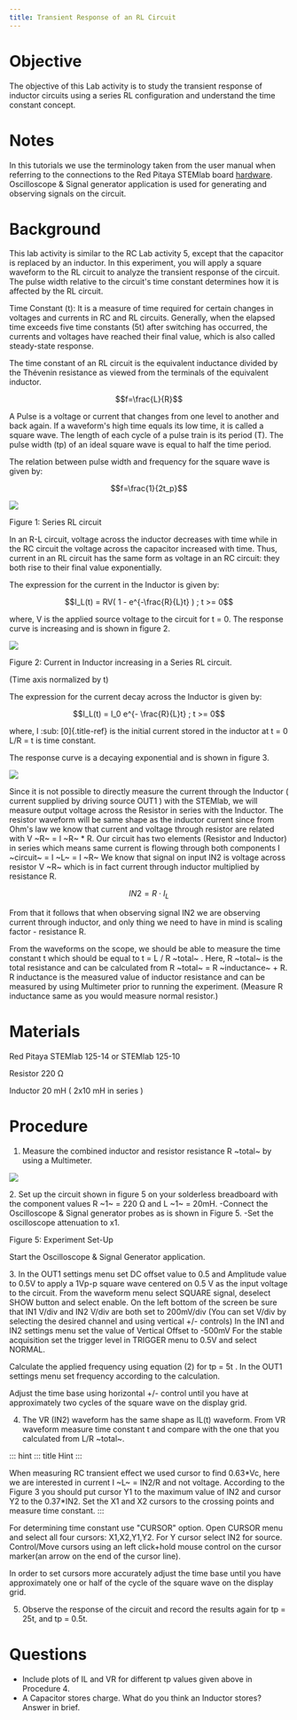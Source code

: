 ```yaml
---
title: Transient Response of an RL Circuit
---
```


# Objective

The objective of this Lab activity is to study the transient response of
inductor circuits using a series RL configuration and understand the
time constant concept.

# Notes

In this tutorials we use the terminology taken from the user manual when
referring to the connections to the Red Pitaya STEMlab board
[hardware](http://redpitaya.readthedocs.io/en/latest/doc/developerGuide/125-10/top.html).
Oscilloscope & Signal generator application is used for generating and
observing signals on the circuit.

# Background

This lab activity is similar to the RC Lab activity 5, except that the
capacitor is replaced by an inductor. In this experiment, you will apply
a square waveform to the RL circuit to analyze the transient response of
the circuit. The pulse width relative to the circuit\'s time constant
determines how it is affected by the RL circuit.

Time Constant (t): It is a measure of time required for certain changes
in voltages and currents in RC and RL circuits. Generally, when the
elapsed time exceeds five time constants (5t) after switching has
occurred, the currents and voltages have reached their final value,
which is also called steady-state response.

The time constant of an RL circuit is the equivalent inductance divided
by the Thévenin resistance as viewed from the terminals of the
equivalent inductor.

$$f=\frac{L}{R}$$

A Pulse is a voltage or current that changes from one level to another
and back again. If a waveform\'s high time equals its low time, it is
called a square wave. The length of each cycle of a pulse train is its
period (T). The pulse width (tp) of an ideal square wave is equal to
half the time period.

The relation between pulse width and frequency for the square wave is
given by:

$$f=\frac{1}{2t_p}$$

![](img/Activity_07_Fig_01.png)

Figure 1: Series RL circuit

In an R-L circuit, voltage across the inductor decreases with time while
in the RC circuit the voltage across the capacitor increased with time.
Thus, current in an RL circuit has the same form as voltage in an RC
circuit: they both rise to their final value exponentially.

The expression for the current in the Inductor is given by:

$$I_L(t) = RV( 1 - e^{-\frac{R}{L}t} )  ; t >= 0$$

where, V is the applied source voltage to the circuit for t = 0. The
response curve is increasing and is shown in figure 2.

![](img/Activity_07_Fig_02.png)

Figure 2: Current in Inductor increasing in a Series RL circuit.

(Time axis normalized by t)

The expression for the current decay across the Inductor is given by:

$$I_L(t) = I_0 e^{- \frac{R}{L}t} ; t >= 0$$

where, I :sub: [0]{.title-ref} is the initial current stored in the
inductor at t = 0 L/R = t is time constant.

The response curve is a decaying exponential and is shown in figure 3.

![](img/Activity_07_Fig_03.png)

Since it is not possible to directly measure the current through the
Inductor ( current supplied by driving source OUT1 ) with the STEMlab,
we will measure output voltage across the Resistor in series with the
Inductor. The resistor waveform will be same shape as the inductor
current since from Ohm's law we know that current and voltage through
resistor are related with V ~R~ = I ~R~ \* R. Our circuit has two
elements (Resistor and Inductor) in series which means same current is
flowing through both components I ~circuit~ = I ~L~ = I ~R~ We know that
signal on input IN2 is voltage across resistor V ~R~ which is in fact
current through inductor multiplied by resistance R.

$$IN2 = R \cdot I_L$$

From that it follows that when observing signal IN2 we are observing
current through inductor, and only thing we need to have in mind is
scaling factor - resistance R.

From the waveforms on the scope, we should be able to measure the time
constant t which should be equal to t = L / R ~total~ . Here, R ~total~
is the total resistance and can be calculated from R ~total~ = R
~inductance~ + R. R inductance is the measured value of inductor
resistance and can be measured by using Multimeter prior to running the
experiment. (Measure R inductance same as you would measure normal
resistor.)

# Materials

Red Pitaya STEMlab 125-14 or STEMlab 125-10

Resistor 220 Ω

Inductor 20 mH ( 2x10 mH in series )

# Procedure

1.  Measure the combined inductor and resistor resistance R ~total~ by
    using a Multimeter.

![](img/Activity_07_Fig_04.png)

2\. Set up the circuit shown in figure 5 on your solderless breadboard
with the component values R ~1~ = 220 Ω and L ~1~ = 20mH. -Connect the
Oscilloscope & Signal generator probes as is shown in Figure 5. -Set the
oscilloscope attenuation to x1.

Figure 5: Experiment Set-Up

Start the Oscilloscope & Signal Generator application.

3\. In the OUT1 settings menu set DC offset value to 0.5 and Amplitude
value to 0.5V to apply a 1Vp-p square wave centered on 0.5 V as the
input voltage to the circuit. From the waveform menu select SQUARE
signal, deselect SHOW button and select enable. On the left bottom of
the screen be sure that IN1 V/div and IN2 V/div are both set to
200mV/div (You can set V/div by selecting the desired channel and using
vertical +/- controls) In the IN1 and IN2 settings menu set the value of
Vertical Offset to -500mV For the stable acquisition set the trigger
level in TRIGGER menu to 0.5V and select NORMAL.

Calculate the applied frequency using equation (2) for tp = 5t . In the
OUT1 settings menu set frequency according to the calculation.

Adjust the time base using horizontal +/- control until you have at
approximately two cycles of the square wave on the display grid.

4.  The VR (IN2) waveform has the same shape as IL(t) waveform. From VR
    waveform measure time constant t and compare with the one that you
    calculated from L/R ~total~.

::: hint
::: title
Hint
:::

When measuring RC transient effect we used cursor to find 0.63\*Vc, here
we are interested in current I ~L~ = IN2/R and not voltage. According to
the Figure 3 you should put cursor Y1 to the maximum value of IN2 and
cursor Y2 to the 0.37\*IN2. Set the X1 and X2 cursors to the crossing
points and measure time constant.
:::

For determining time constant use "CURSOR" option. Open CURSOR menu and
select all four cursors: X1,X2,Y1,Y2. For Y cursor select IN2 for
source. Control/Move cursors using an left click+hold mouse control on
the cursor marker(an arrow on the end of the cursor line).

In order to set cursors more accurately adjust the time base until you
have approximately one or half of the cycle of the square wave on the
display grid.

5.  Observe the response of the circuit and record the results again for
    tp = 25t, and tp = 0.5t.

# Questions

-   Include plots of IL and VR for different tp values given above in
    Procedure 4.
-   A Capacitor stores charge. What do you think an Inductor stores?
    Answer in brief.
